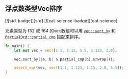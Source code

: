 ## 浮点数类型Vec排序 

[![std-badge]][std] [![cat-science-badge]][cat-science]

 元素类型为 f32 或 f64 的vec数组可以用 [`vec::sort_by`] 和 [`PartialOrd::partial_cmp`] 搭配来排序。

```rust
fn main() {
    let mut vec = vec![1.1, 1.15, 5.5, 1.123, 2.0];

    vec.sort_by(|a, b| a.partial_cmp(b).unwrap());

    assert_eq!(vec, vec![1.1, 1.123, 1.15, 2.0, 5.5]);
}
```

[`vec::sort_by`]: https://doc.rust-lang.org/std/primitive.slice.html#method.sort_by
[`PartialOrd::partial_cmp`]: https://doc.rust-lang.org/std/cmp/trait.PartialOrd.html#tymethod.partial_cmp

